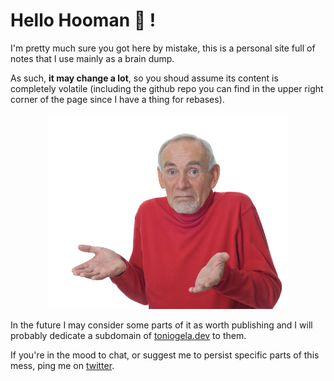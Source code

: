 # Hello Hooman 👋 !

I'm pretty much sure you got here by mistake, this is a personal site full of notes that I use mainly as a brain dump. 

As such, **it may change a lot**, so you shoud assume its content is completely volatile (including the github repo you can find in the upper right corner of the page since I have a thing for rebases).

<p align="center"><img inline src="shrug.png" title="¯\_(ツ)_/¯"/></p>

In the future I may consider some parts of it as worth publishing and I will probably dedicate a subdomain of [toniogela.dev](https://toniogela.dev) to them.

If you're in the mood to chat, or suggest me to persist specific parts of this mess, ping me on [twitter](https://twitter.com/toniogela).
